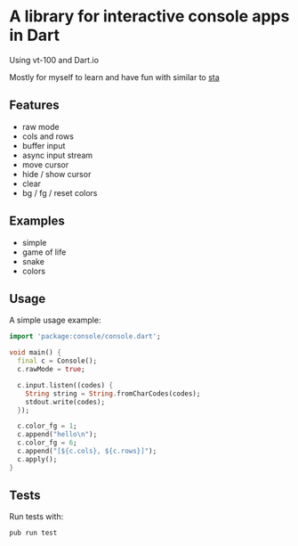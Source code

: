 # A library for interactive console apps in Dart

Using vt-100 and Dart.io

Mostly for myself to learn and have fun with similar to [sta](https://github.com/erf/sta)

## Features

- raw mode
- cols and rows
- buffer input
- async input stream
- move cursor
- hide / show cursor
- clear
- bg / fg / reset colors


## Examples

- simple
- game of life
- snake
- colors

## Usage

A simple usage example:

```dart
import 'package:console/console.dart';

void main() {
  final c = Console();
  c.rawMode = true;

  c.input.listen((codes) {
    String string = String.fromCharCodes(codes);
    stdout.write(codes);
  });

  c.color_fg = 1;
  c.append("hello\n");
  c.color_fg = 6;
  c.append("[${c.cols}, ${c.rows}]");
  c.apply();
}
```

## Tests

Run tests with:
```
pub run test
```

